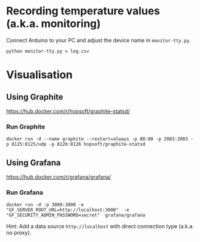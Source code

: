 
# Recording temperature values (a.k.a. monitoring)

Connect Arduino to your PC and adjust the device name in ```monitor-tty.py```.

````
python monitor-tty.py > log.csv
````

# Visualisation

## Using Graphite

https://hub.docker.com/r/hopsoft/graphite-statsd/


### Run Graphite

````
docker run -d --name graphite --restart=always -p 80:80 -p 2003:2003 -p 8125:8125/udp -p 8126:8126 hopsoft/graphite-statsd
````


## Using Grafana

https://hub.docker.com/r/grafana/grafana/

### Run Grafana

````
docker run -d -p 3000:3000 -e "GF_SERVER_ROOT_URL=http://localhost:3000"  -e "GF_SECURITY_ADMIN_PASSWORD=secret"  grafana/grafana
````

Hint: Add a data source ```http://localhost``` with direct connection type (a.k.a. no proxy). 